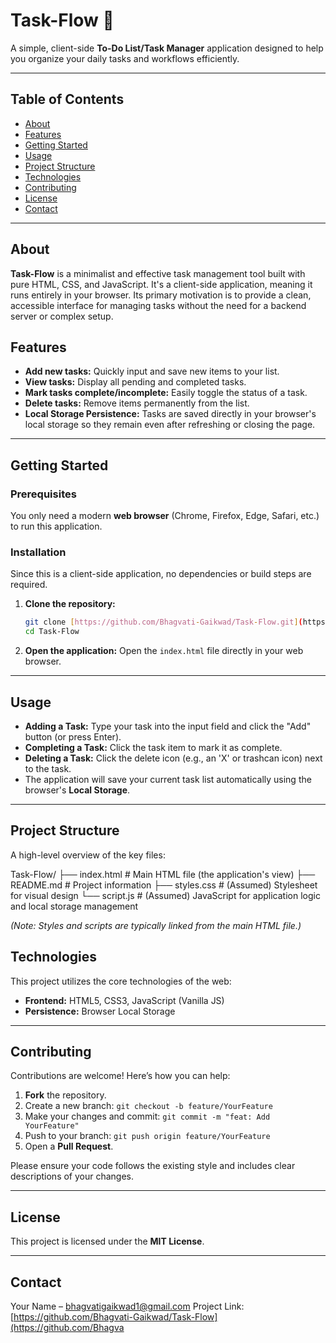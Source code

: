 # Task-Flow 🚀

A simple, client-side **To-Do List/Task Manager** application designed to help you organize your daily tasks and workflows efficiently.

---

## Table of Contents
* [About](#about)
* [Features](#features)
* [Getting Started](#getting-started)
* [Usage](#usage)
* [Project Structure](#project-structure)
* [Technologies](#technologies)
* [Contributing](#contributing)
* [License](#license)
* [Contact](#contact)

---

## About
**Task-Flow** is a minimalist and effective task management tool built with pure HTML, CSS, and JavaScript. It's a client-side application, meaning it runs entirely in your browser. Its primary motivation is to provide a clean, accessible interface for managing tasks without the need for a backend server or complex setup.

## Features
* **Add new tasks:** Quickly input and save new items to your list.
* **View tasks:** Display all pending and completed tasks.
* **Mark tasks complete/incomplete:** Easily toggle the status of a task.
* **Delete tasks:** Remove items permanently from the list.
* **Local Storage Persistence:** Tasks are saved directly in your browser's local storage so they remain even after refreshing or closing the page.

---

## Getting Started

### Prerequisites
You only need a modern **web browser** (Chrome, Firefox, Edge, Safari, etc.) to run this application.

### Installation
Since this is a client-side application, no dependencies or build steps are required.

1.  **Clone the repository:**
    ```bash
    git clone [https://github.com/Bhagvati-Gaikwad/Task-Flow.git](https://github.com/Bhagvati-Gaikwad/Task-Flow.git)
    cd Task-Flow
    ```
2.  **Open the application:**
    Open the `index.html` file directly in your web browser.

---

## Usage
* **Adding a Task:** Type your task into the input field and click the "Add" button (or press Enter).
* **Completing a Task:** Click the task item to mark it as complete.
* **Deleting a Task:** Click the delete icon (e.g., an 'X' or trashcan icon) next to the task.
* The application will save your current task list automatically using the browser's **Local Storage**.

---

## Project Structure
A high-level overview of the key files:

Task-Flow/ ├── index.html # Main HTML file (the application's view) ├── README.md # Project information ├── styles.css # (Assumed) Stylesheet for visual design └── script.js # (Assumed) JavaScript for application logic and local storage management

*(Note: Styles and scripts are typically linked from the main HTML file.)*

## Technologies
This project utilizes the core technologies of the web:
* **Frontend:** HTML5, CSS3, JavaScript (Vanilla JS)
* **Persistence:** Browser Local Storage

---

## Contributing
Contributions are welcome! Here’s how you can help:

1.  **Fork** the repository.
2.  Create a new branch: `git checkout -b feature/YourFeature`
3.  Make your changes and commit: `git commit -m "feat: Add YourFeature"`
4.  Push to your branch: `git push origin feature/YourFeature`
5.  Open a **Pull Request**.

Please ensure your code follows the existing style and includes clear descriptions of your changes.

---

## License
This project is licensed under the **MIT License**.

---

## Contact
Your Name – [bhagvatigaikwad1@gmail.com](mailto:bhagvatigaikwad1@gmail.com)
Project Link: [https://github.com/Bhagvati-Gaikwad/Task-Flow](https://github.com/Bhagva
